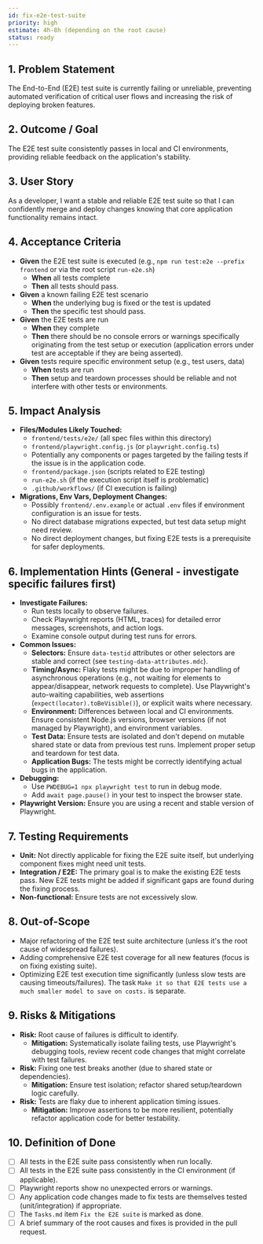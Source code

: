 ```yaml
---
id: fix-e2e-test-suite
priority: high
estimate: 4h-8h (depending on the root cause)
status: ready
---
```


## 1. Problem Statement
The End-to-End (E2E) test suite is currently failing or unreliable, preventing automated verification of critical user flows and increasing the risk of deploying broken features.

## 2. Outcome / Goal
The E2E test suite consistently passes in local and CI environments, providing reliable feedback on the application's stability.

## 3. User Story
As a developer, I want a stable and reliable E2E test suite so that I can confidently merge and deploy changes knowing that core application functionality remains intact.

## 4. Acceptance Criteria
- **Given** the E2E test suite is executed (e.g., `npm run test:e2e --prefix frontend` or via the root script `run-e2e.sh`)
  - **When** all tests complete
  - **Then** all tests should pass.
- **Given** a known failing E2E test scenario
  - **When** the underlying bug is fixed or the test is updated
  - **Then** the specific test should pass.
- **Given** the E2E tests are run
  - **When** they complete
  - **Then** there should be no console errors or warnings specifically originating from the test setup or execution (application errors under test are acceptable if they are being asserted).
- **Given** tests require specific environment setup (e.g., test users, data)
  - **When** tests are run
  - **Then** setup and teardown processes should be reliable and not interfere with other tests or environments.

## 5. Impact Analysis
- **Files/Modules Likely Touched:**
    - `frontend/tests/e2e/` (all spec files within this directory)
    - `frontend/playwright.config.js` (or `playwright.config.ts`)
    - Potentially any components or pages targeted by the failing tests if the issue is in the application code.
    - `frontend/package.json` (scripts related to E2E testing)
    - `run-e2e.sh` (if the execution script itself is problematic)
    - `.github/workflows/` (if CI execution is failing)
- **Migrations, Env Vars, Deployment Changes:**
    - Possibly `frontend/.env.example` or actual `.env` files if environment configuration is an issue for tests.
    - No direct database migrations expected, but test data setup might need review.
    - No direct deployment changes, but fixing E2E tests is a prerequisite for safer deployments.

## 6. Implementation Hints (General - investigate specific failures first)
- **Investigate Failures:**
    - Run tests locally to observe failures.
    - Check Playwright reports (HTML, traces) for detailed error messages, screenshots, and action logs.
    - Examine console output during test runs for errors.
- **Common Issues:**
    - **Selectors:** Ensure `data-testid` attributes or other selectors are stable and correct (see `testing-data-attributes.mdc`).
    - **Timing/Async:** Flaky tests might be due to improper handling of asynchronous operations (e.g., not waiting for elements to appear/disappear, network requests to complete). Use Playwright's auto-waiting capabilities, web assertions (`expect(locator).toBeVisible()`), or explicit waits where necessary.
    - **Environment:** Differences between local and CI environments. Ensure consistent Node.js versions, browser versions (if not managed by Playwright), and environment variables.
    - **Test Data:** Ensure tests are isolated and don't depend on mutable shared state or data from previous test runs. Implement proper setup and teardown for test data.
    - **Application Bugs:** The tests might be correctly identifying actual bugs in the application.
- **Debugging:**
    - Use `PWDEBUG=1 npx playwright test` to run in debug mode.
    - Add `await page.pause()` in your test to inspect the browser state.
- **Playwright Version:** Ensure you are using a recent and stable version of Playwright.

## 7. Testing Requirements
- **Unit:** Not directly applicable for fixing the E2E suite itself, but underlying component fixes might need unit tests.
- **Integration / E2E:** The primary goal is to make the existing E2E tests pass. New E2E tests might be added if significant gaps are found during the fixing process.
- **Non-functional:** Ensure tests are not excessively slow.

## 8. Out-of-Scope
- Major refactoring of the E2E test suite architecture (unless it's the root cause of widespread failures).
- Adding comprehensive E2E test coverage for all new features (focus is on fixing existing suite).
- Optimizing E2E test execution time significantly (unless slow tests are causing timeouts/failures). The task `Make it so that E2E tests use a much smaller model to save on costs.` is separate.

## 9. Risks & Mitigations
- **Risk:** Root cause of failures is difficult to identify.
  - **Mitigation:** Systematically isolate failing tests, use Playwright's debugging tools, review recent code changes that might correlate with test failures.
- **Risk:** Fixing one test breaks another (due to shared state or dependencies).
  - **Mitigation:** Ensure test isolation; refactor shared setup/teardown logic carefully.
- **Risk:** Tests are flaky due to inherent application timing issues.
  - **Mitigation:** Improve assertions to be more resilient, potentially refactor application code for better testability.

## 10. Definition of Done
- [ ] All tests in the E2E suite pass consistently when run locally.
- [ ] All tests in the E2E suite pass consistently in the CI environment (if applicable).
- [ ] Playwright reports show no unexpected errors or warnings.
- [ ] Any application code changes made to fix tests are themselves tested (unit/integration) if appropriate.
- [ ] The `Tasks.md` item `Fix the E2E suite` is marked as done.
- [ ] A brief summary of the root causes and fixes is provided in the pull request. 